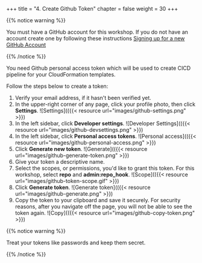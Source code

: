 +++
title = "4. Create Github Token"
chapter = false
weight = 30
+++

{{% notice warning %}}
<p>
You must have a GitHub account for this workshop. If you do not have an account create one by following these instructions <a href="https://help.github.com/articles/signing-up-for-a-new-github-account/" target="_blank">Signing up for a new GitHub Account</a> 
</p>
{{% /notice %}}

You need Github personal access token which will be used to create CICD pipeline for your CloudFormation templates.

Follow the steps below to create a token:

1. Verify your email address, if it hasn't been verified yet.
2. In the upper-right corner of any page, click your profile photo, then click **Settings**.
![Settings](({{< resource url="images/github-settings.png" >}})
3. In the left sidebar, click **Developer settings**.
![Developer Settings](({{< resource url="images/github-devsettings.png" >}})
4. In the left sidebar, click **Personal access tokens**.
![Personal access](({{< resource url="images/github-personal-access.png" >}})
5. Click **Generate new token**.
![Generate](({{< resource url="images/github-generate-token.png" >}})
6. Give your token a descriptive name.
7. Select the scopes, or permissions, you'd like to grant this token. For this workshop, select **repo** and **admin:repo_hook**.
![Scope](({{< resource url="images/github-token-scope.gif" >}})
8. Click **Generate token**.
![Generate token](({{< resource url="images/github-generate.png" >}})
9. Copy the token to your clipboard and save it securely. For security reasons, after you navigate off the page, you will not be able to see the token again.
![Copy](({{< resource url="images/github-copy-token.png" >}})

{{% notice warning %}}
<p>
Treat your tokens like passwords and keep them secret.
</p>
{{% /notice %}}
